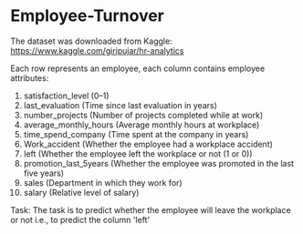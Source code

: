 # Employee-Turnover

The dataset was downloaded from Kaggle: https://www.kaggle.com/giripujar/hr-analytics

Each row represents an employee, each column contains employee attributes:
1. satisfaction_level (0–1)
2. last_evaluation (Time since last evaluation in years)
3. number_projects (Number of projects completed while at work)
4. average_monthly_hours (Average monthly hours at workplace)
5. time_spend_company (Time spent at the company in years)
6. Work_accident (Whether the employee had a workplace accident)
7. left (Whether the employee left the workplace or not (1 or 0))
8. promotion_last_5years (Whether the employee was promoted in the last five years)
9. sales (Department in which they work for)
10. salary (Relative level of salary)

Task: The task is to predict whether the employee will leave the workplace or not i.e., to predict the column 'left'
